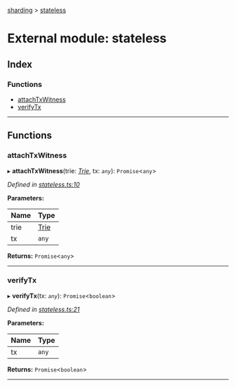 [sharding](../README.md) > [stateless](../modules/stateless.md)

# External module: stateless

## Index

### Functions

* [attachTxWitness](stateless.md#attachtxwitness)
* [verifyTx](stateless.md#verifytx)

---

## Functions

<a id="attachtxwitness"></a>

###  attachTxWitness

▸ **attachTxWitness**(trie: *[Trie](../classes/trie.trie-1.md)*, tx: *`any`*): `Promise`<`any`>

*Defined in [stateless.ts:10](https://github.com/ethereumjs/sharding/blob/1ee551a/src/stateless.ts#L10)*

**Parameters:**

| Name | Type |
| ------ | ------ |
| trie | [Trie](../classes/trie.trie-1.md) |
| tx | `any` |

**Returns:** `Promise`<`any`>

___
<a id="verifytx"></a>

###  verifyTx

▸ **verifyTx**(tx: *`any`*): `Promise`<`boolean`>

*Defined in [stateless.ts:21](https://github.com/ethereumjs/sharding/blob/1ee551a/src/stateless.ts#L21)*

**Parameters:**

| Name | Type |
| ------ | ------ |
| tx | `any` |

**Returns:** `Promise`<`boolean`>

___

